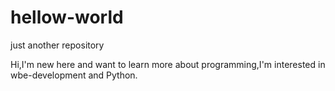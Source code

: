 # hellow-world

just another repository

Hi,I'm new here and want to learn more about programming,I'm interested in wbe-development and Python.
